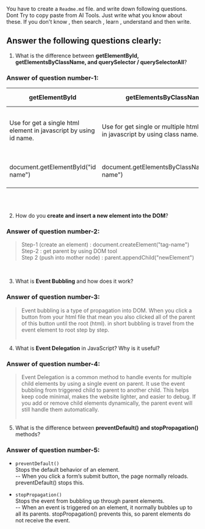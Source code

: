 You have to create a `Readme.md` file. and write down following questions. Dont Try to copy paste from AI Tools. Just write what you know about these. If you don't know , then search , learn , understand and then write.

## Answer the following questions clearly:

1. What is the difference between **getElementById, getElementsByClassName, and querySelector / querySelectorAll**?
### Answer of question number-1:
<table>
   <thead>
      <tr>
         <th>getElementById</th>
         <th>getElementsByClassName</th>
         <th>querySelector / querySelectorAll</th>
      </tr>
   </thead>
   <tbody>
      <tr>
         <td>
            Use for get a single html element in javascript by using id name.
         </td>
         <td>
            Use for get single or multiple html element in javascript by using class name.
         </td>
         <td>
            Use for get single or multiple html element in javascript by using css selector. querySelector for get first element and querySelectorAll for get all element.
         </td>
      </tr>
      <tr>
         <td>
            document.getElementById("id name")
         </td>
         <td>
            document.getElementsByClassName("class name")
         </td>
         <td>
            document.querySelector("#id / .class / tag") <br>
            document.querySelectorAll("#id / .class / tag")
         </td>
      </tr>
   </tbody>
</table><br><br>

2. How do you **create and insert a new element into the DOM**?
 ### Answer of question number-2: <br>
  > Step-1 (create an element) : document.createElement("tag-name") <br>
  > Step-2 : get parent by using DOM tool <br>
  > Step 2 (push into mother node) : parent.appendChild("newElement")
<br>

3. What is **Event Bubbling** and how does it work?
 ### Answer of question number-3: <br>
> Event bubbling is a type of propagation into DOM. When you click a button from your html file that mean you also clicked all of the parent of this button until the root (html). in short bubbling is travel from the event element to root step by step.
<br><br>

4. What is **Event Delegation** in JavaScript? Why is it useful?
 ### Answer of question number-4: <br>
 > Event Delegation is a common method to handle events for multiple child elements by using a single event on parent. It use the event bubbling from triggered child to parent to another child. This helps keep code minimal, makes the website lighter, and easier to debug. If you add or remove child elements dynamically, the parent event will still handle them automatically.
<br><br>

5. What is the difference between **preventDefault() and stopPropagation()** methods?
 ### Answer of question number-5: <br>
- `preventDefault()`  
  Stops the default behavior of an element.  
  -- When you click a form’s submit button, the page normally reloads. preventDefault() stops this.

- `stopPropagation()`  
  Stops the event from bubbling up through parent elements.  
  -- When an event is triggered on an element, it normally bubbles up to all its parents. stopPropagation() prevents this, so parent elements do not receive the event.
   
